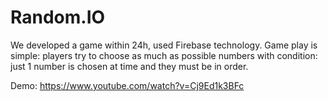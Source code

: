 # Random.IO
We developed a game within 24h, used Firebase technology. Game play is simple: players try to choose as much as possible numbers with condition: just 1 number is chosen at time and they must be in order.

Demo: https://www.youtube.com/watch?v=Cj9Ed1k3BFc
